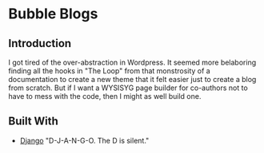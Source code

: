 # Bubble Blogs

## Introduction

I got tired of the over-abstraction in Wordpress. It seemed more belaboring finding all the hooks in "The Loop" from that monstrosity of a documentation to create a new theme that it felt easier just to create a blog from scratch. But if I want a WYSISYG page builder for co-authors not to have to mess with the code, then I might as well build one.

## Built With
* [Django](https://docs.djangoproject.com/en/3.1/releases/3.1.1/) "D-J-A-N-G-O. The D is silent."


